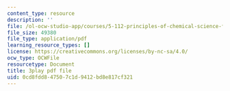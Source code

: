 ```yaml
---
content_type: resource
description: ''
file: /ol-ocw-studio-app/courses/5-112-principles-of-chemical-science-fall-2005/0cd8fdd847507c1d9412bd8e817cf321_YpkKYmQBwY.pdf
file_size: 49380
file_type: application/pdf
learning_resource_types: []
license: https://creativecommons.org/licenses/by-nc-sa/4.0/
ocw_type: OCWFile
resourcetype: Document
title: 3play pdf file
uid: 0cd8fdd8-4750-7c1d-9412-bd8e817cf321
---
```

